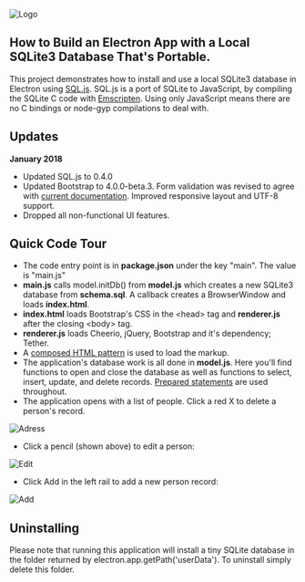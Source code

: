 ![Logo](img/LC2SQITE.png)

How to Build an Electron App with a Local SQLite3 Database That's Portable.
------------------------------------------------------------------------

This project demonstrates how to install and use a local SQLite3 database in Electron using [SQL.js](https://github.com/kripken/sql.js). SQL.js is a port of SQLite to JavaScript, by compiling the SQLite C code with [Emscripten](https://github.com/kripken/emscripten). Using only JavaScript means there are no C bindings or node-gyp compilations to deal with.

Updates
-------
__January 2018__
- Updated SQL.js to 0.4.0
- Updated Bootstrap to 4.0.0-beta.3. Form validation was revised to agree with [current documentation](http://getbootstrap.com/docs/4.0/components/forms/). Improved responsive layout and UTF-8 support.
- Dropped all non-functional UI features.


Quick Code Tour
---------------

 - The code entry point is in **package.json** under the key "main". The value is "main.js"
 - **main.js** calls model.initDb() from **model.js** which creates a new SQLite3 database from **schema.sql**. A callback creates a BrowserWindow and loads **index.html**.
 - **index.html** loads Bootstrap's CSS in the &lt;head&gt; tag and **renderer.js** after the closing &lt;body&gt; tag.
 - **renderer.js** loads Cheerio, jQuery, Bootstrap and it's dependency; Tether.
 - A [composed HTML pattern](https://github.com/patrickmoffitt/composed-html-example) is used to load the markup.
 - The application's database work is all done in **model.js**. Here you'll find functions to open and close the database as well as functions to select, insert, update, and delete records. [Prepared statements](https://en.wikipedia.org/wiki/Prepared_statement) are used throughout.
 - The application opens with a list of people. Click a red X to delete a person's record.

 ![Adress](screenshots/adress-list.png)
 - Click a pencil (shown above) to edit a person:

 ![Edit](screenshots/edit-adress.png)
 - Click Add in the left rail to add a new person record:

 ![Add](screenshots/add-adress.png)

Uninstalling
-------------

 Please note that running this application will install a tiny SQLite database in the folder returned by electron.app.getPath('userData'). To uninstall simply delete this folder.
